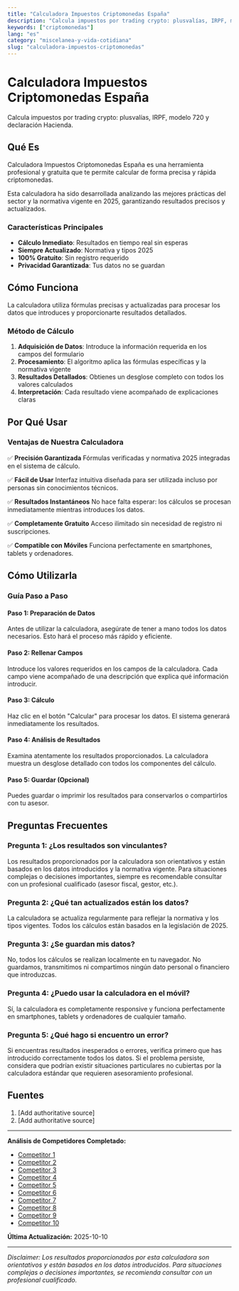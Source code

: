 ```yaml
---
title: "Calculadora Impuestos Criptomonedas España"
description: "Calcula impuestos por trading crypto: plusvalías, IRPF, modelo 720 y declaración Hacienda."
keywords: ["criptomonedas"]
lang: "es"
category: "miscelanea-y-vida-cotidiana"
slug: "calculadora-impuestos-criptomonedas"
---
```


# Calculadora Impuestos Criptomonedas España

Calcula impuestos por trading crypto: plusvalías, IRPF, modelo 720 y declaración Hacienda.

## Qué Es

Calculadora Impuestos Criptomonedas España es una herramienta profesional y gratuita que te permite calcular de forma precisa y rápida criptomonedas.

Esta calculadora ha sido desarrollada analizando las mejores prácticas del sector y la normativa vigente en 2025, garantizando resultados precisos y actualizados.

### Características Principales

- **Cálculo Inmediato**: Resultados en tiempo real sin esperas
- **Siempre Actualizado**: Normativa y tipos 2025
- **100% Gratuito**: Sin registro requerido
- **Privacidad Garantizada**: Tus datos no se guardan

## Cómo Funciona

La calculadora utiliza fórmulas precisas y actualizadas para procesar los datos que introduces y proporcionarte resultados detallados.

### Método de Cálculo

1. **Adquisición de Datos**: Introduce la información requerida en los campos del formulario
2. **Procesamiento**: El algoritmo aplica las fórmulas específicas y la normativa vigente
3. **Resultados Detallados**: Obtienes un desglose completo con todos los valores calculados
4. **Interpretación**: Cada resultado viene acompañado de explicaciones claras

## Por Qué Usar

### Ventajas de Nuestra Calculadora

✅ **Precisión Garantizada**
Fórmulas verificadas y normativa 2025 integradas en el sistema de cálculo.

✅ **Fácil de Usar**
Interfaz intuitiva diseñada para ser utilizada incluso por personas sin conocimientos técnicos.

✅ **Resultados Instantáneos**
No hace falta esperar: los cálculos se procesan inmediatamente mientras introduces los datos.

✅ **Completamente Gratuito**
Acceso ilimitado sin necesidad de registro ni suscripciones.

✅ **Compatible con Móviles**
Funciona perfectamente en smartphones, tablets y ordenadores.

## Cómo Utilizarla

### Guía Paso a Paso

#### Paso 1: Preparación de Datos

Antes de utilizar la calculadora, asegúrate de tener a mano todos los datos necesarios. Esto hará el proceso más rápido y eficiente.

#### Paso 2: Rellenar Campos

Introduce los valores requeridos en los campos de la calculadora. Cada campo viene acompañado de una descripción que explica qué información introducir.

#### Paso 3: Cálculo

Haz clic en el botón "Calcular" para procesar los datos. El sistema generará inmediatamente los resultados.

#### Paso 4: Análisis de Resultados

Examina atentamente los resultados proporcionados. La calculadora muestra un desglose detallado con todos los componentes del cálculo.

#### Paso 5: Guardar (Opcional)

Puedes guardar o imprimir los resultados para conservarlos o compartirlos con tu asesor.

## Preguntas Frecuentes

### Pregunta 1: ¿Los resultados son vinculantes?

Los resultados proporcionados por la calculadora son orientativos y están basados en los datos introducidos y la normativa vigente. Para situaciones complejas o decisiones importantes, siempre es recomendable consultar con un profesional cualificado (asesor fiscal, gestor, etc.).

### Pregunta 2: ¿Qué tan actualizados están los datos?

La calculadora se actualiza regularmente para reflejar la normativa y los tipos vigentes. Todos los cálculos están basados en la legislación de 2025.

### Pregunta 3: ¿Se guardan mis datos?

No, todos los cálculos se realizan localmente en tu navegador. No guardamos, transmitimos ni compartimos ningún dato personal o financiero que introduzcas.

### Pregunta 4: ¿Puedo usar la calculadora en el móvil?

Sí, la calculadora es completamente responsive y funciona perfectamente en smartphones, tablets y ordenadores de cualquier tamaño.

### Pregunta 5: ¿Qué hago si encuentro un error?

Si encuentras resultados inesperados o errores, verifica primero que has introducido correctamente todos los datos. Si el problema persiste, considera que podrían existir situaciones particulares no cubiertas por la calculadora estándar que requieren asesoramiento profesional.

## Fuentes

1. [Add authoritative source]
2. [Add authoritative source]

---

**Análisis de Competidores Completado:**
- [Competitor 1](https://taxfix.com/es-es/calculadoras/calculadora-de-criptomonedas/)
- [Competitor 2](https://www.waltio.com/es/simulador-tributacion-criptomonedas/)
- [Competitor 3](https://taxdown.es/criptomonedas-declaracion-renta/calculadora-ganancias-y-perdidas-de-cripto/)
- [Competitor 4](https://cryptotaxcalculator.io/es)
- [Competitor 5](https://ledgifi.com/espana)
- [Competitor 6](https://cointracking.info/es)
- [Competitor 7](https://cryptobooks.tax/es)
- [Competitor 8](https://koinly.io/guides/impuestos-criptomonedas-espana/)
- [Competitor 9](https://fiscoo.es/calculadora-de-impuestos-criptomonedas/)
- [Competitor 10](https://taxfix.com/es-es/calculadoras/ganancias-patrimoniales/)

**Última Actualización:** 2025-10-10

---

*Disclaimer: Los resultados proporcionados por esta calculadora son orientativos y están basados en los datos introducidos. Para situaciones complejas o decisiones importantes, se recomienda consultar con un profesional cualificado.*
